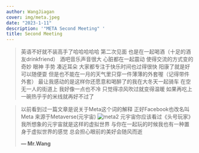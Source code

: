 ```yaml
---
author: WangJiagan
cover: img/meta.jpeg
date: "2023-1-11"
description: '"META Second Meeting" '
title: Second Meeting
---
```


> 英语不好就不装高手了哈哈哈哈哈
> 第二次见面 也是在一起喝酒（十足的酒友drinkfriend）
> 酒吧音乐声音很大 心脏都在一起震动 
> 使得交流的方式变的奇妙 眼神 手势 凑近耳朵
> 大家都专注于快乐时间也过得很快
> 阳康了就是好可以随便耍 但是也不能在一月的天气里只穿一件薄薄的外套喔（记得带件外套）
> 最让我感动的是这样你还愿意和喝醉了的我在大冬天一起骑车 
> 在空无一人的街道上 我好像一点也不冷 只觉得凉风吹过就变得温暖
> 如果再吃上一碗热乎乎的米线就再好不过了

>以前看到过一篇文章是说关于Meta这个词的解释 正好Facebook也改名叫Meta 来源于Metaverse(元宇宙)
>![meta2](https://img.cnmo.com/1873_600x1000/1872931.jpg)
>元宇宙你应该看过《头号玩家》 我所想象的元宇宙就是这样的虚拟世界 
>与你在一起玩的时候我也有一种置身于虚拟世界的感觉 总会担心眼前的美好会随风而逝
>
>
> **— Mr.Wang**
